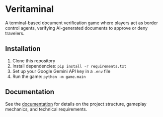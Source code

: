 # Veritaminal

A terminal-based document verification game where players act as border control agents,
verifying AI-generated documents to approve or deny travelers.

## Installation

1. Clone this repository
2. Install dependencies: `pip install -r requirements.txt`
3. Set up your Google Gemini API key in a `.env` file
4. Run the game: `python -m game.main`

## Documentation

See the [documentation](Instruction/documentation.md) for details on the project structure,
gameplay mechanics, and technical requirements.
